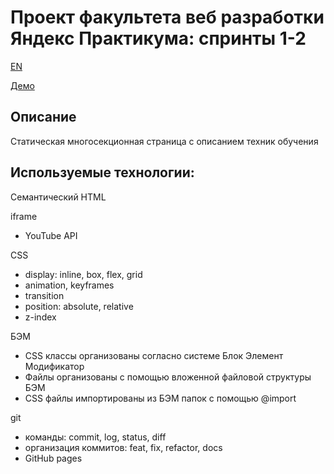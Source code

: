 # Проект факультета веб разработки Яндекс Практикума: спринты 1-2
[EN](./README.md)

[Демо](https://bliss-code.github.io/how-to-learn/)


## Описание

Статическая многосекционная страница с описанием техник обучения

## Используемые технологии:

Семантический HTML

iframe
- YouTube API

CSS
- display: inline, box, flex, grid
- animation, keyframes
- transition
- position: absolute, relative
- z-index

БЭМ
- CSS классы организованы согласно системе Блок Элемент Модификатор
- Файлы организованы с помощью вложенной файловой структуры БЭМ
- CSS файлы импортированы из БЭМ папок с помощью @import

git
- команды: commit, log, status, diff
- организация коммитов: feat, fix, refactor, docs
- GitHub pages
